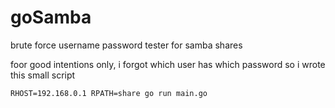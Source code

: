 # goSamba
brute force username password tester for samba shares

foor good intentions only, i forgot which user has which password so i wrote this small script

```shell
RHOST=192.168.0.1 RPATH=share go run main.go
```